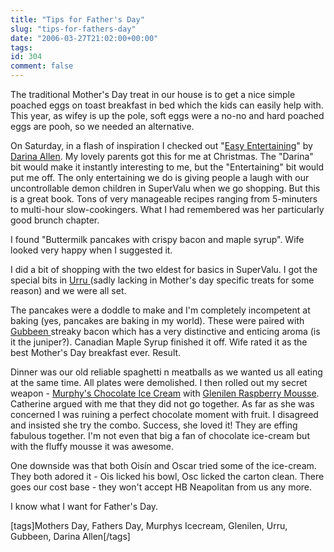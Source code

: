 ```yaml
---
title: "Tips for Father's Day"
slug: "tips-for-fathers-day"
date: "2006-03-27T21:02:00+00:00"
tags:
id: 304
comment: false
---
```


The traditional Mother's Day treat in our house is to get a nice simple poached eggs on toast breakfast in bed which the kids can easily help with. This year, as wifey is up the pole, soft eggs were a no-no and hard poached eggs are pooh, so we needed an alternative.

On Saturday, in a flash of inspiration I checked out "[Easy Entertaining](http://www.amazon.co.uk/exec/obidos/ASIN/1856265188/qid=1143492966/sr=8-1/ref=sr_8_xs_ap_i1_xgl/026-1343368-7669252)" by [Darina Allen](http://www.cookingisfun.ie/). My lovely parents got this for me at Christmas. The "Darina" bit would make it instantly interesting to me, but the "Entertaining" bit would put me off. The only entertaining we do is giving people a laugh with our uncontrollable demon children in SuperValu when we go shopping. But this is a great book. Tons of very manageable recipes ranging from 5-minuters to multi-hour slow-cookingers. What I had remembered was her particularly good brunch chapter.

I found "Buttermilk pancakes with crispy bacon and maple syrup". Wife looked very happy when I suggested it.

I did a bit of shopping with the two eldest for basics in SuperValu. I got the special bits in [Urru ](http://www.urru.ie/)(sadly lacking in Mother's day specific treats for some reason) and we were all set.

The pancakes were a doddle to make and I'm completely incompetent at baking (yes, pancakes are baking in my world). These were paired with [Gubbeen ](http://www.gubbeen.com/)streaky bacon which has a very distinctive and enticing aroma (is it the juniper?). Canadian Maple Syrup finished it off. Wife rated it as the best Mother's Day breakfast ever. Result.

Dinner was our old reliable spaghetti n meatballs as we wanted us all eating at the same time. All plates were demolished. I then rolled out my secret weapon - [Murphy's Chocolate Ice Cream](http://www.murphysicecream.ie/) with [Glenilen Raspberry Mousse](http://www.glenilen.com/). Catherine argued with me that they did not go together. As far as she was concerned I was ruining a perfect chocolate moment with fruit. I disagreed and insisted she try the combo. Success, she loved it! They are effing fabulous together. I'm not even that big a fan of chocolate ice-cream but with the fluffy mousse it was awesome.

One downside was that both Oisín and Oscar tried some of the ice-cream. They both adored it  - Ois licked his bowl, Osc licked the carton clean. There goes our cost base - they won't accept HB Neapolitan from us any more.

I know what I want for Father's Day.

[tags]Mothers Day, Fathers Day, Murphys Icecream, Glenilen, Urru, Gubbeen, Darina Allen[/tags]
